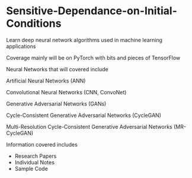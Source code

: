 # Sensitive-Dependance-on-Initial-Conditions
Learn deep neural network algorithms used in machine learning applications

Coverage mainly will be on PyTorch with bits and pieces of TensorFlow 

Neural Networks that will covered include

Artificial Neural Networks (ANN)

Convolutional Neural Networks (CNN, ConvoNet)

Generative Adversarial Networks (GANs)

Cycle-Consistent Generative Adversarial Networks (CycleGAN)

Multi-Resolution Cycle-Consistent Generative Adversarial Networks (MR-CycleGAN)

Information covered includes 
- Research Papers
- Individual Notes
- Sample Code

